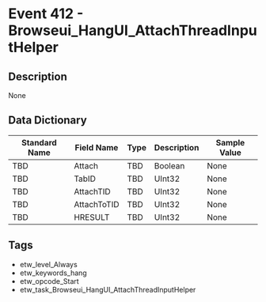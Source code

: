 # Event 412 - Browseui_HangUI_AttachThreadInputHelper

## Description
None

## Data Dictionary
|Standard Name|Field Name|Type|Description|Sample Value|
|---|---|---|---|---|
|TBD|Attach|TBD|Boolean|None|None|
|TBD|TabID|TBD|UInt32|None|None|
|TBD|AttachTID|TBD|UInt32|None|None|
|TBD|AttachToTID|TBD|UInt32|None|None|
|TBD|HRESULT|TBD|UInt32|None|None|

## Tags
* etw_level_Always
* etw_keywords_hang
* etw_opcode_Start
* etw_task_Browseui_HangUI_AttachThreadInputHelper